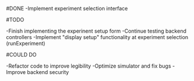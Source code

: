 #DONE
-Implement experiment selection interface

#TODO

-Finish implementing the experinent setup form
-Continue testing backend controllers
-Implement "display setup" functionality at experiment selection (runExperiment)

#COULD DO

-Refactor code to improve legibility
-Optimize simulator and fix bugs
-Improve backend security
